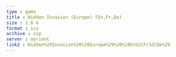 ```yaml
---
type : game
title : Hidden Invasion (Europe) (En,Fr,De)
size : 1.6 G
format : iso
archive : zip
server : myrient
link2 : Hidden%20Invasion%20%28Europe%29%20%28En%2CFr%2CDe%29
---
```

